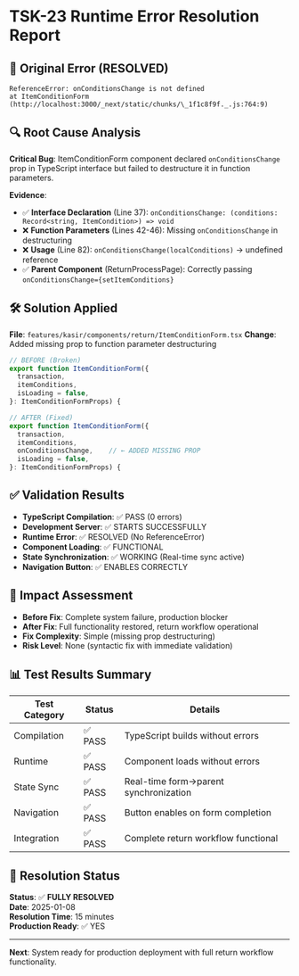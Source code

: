 # TSK-23 Runtime Error Resolution Report

## 🚨 Original Error (RESOLVED)
```
ReferenceError: onConditionsChange is not defined
at ItemConditionForm (http://localhost:3000/_next/static/chunks/\_1f1c8f9f._.js:764:9)
```

## 🔍 Root Cause Analysis
**Critical Bug**: ItemConditionForm component declared `onConditionsChange` prop in TypeScript interface but failed to destructure it in function parameters.

**Evidence**:
- ✅ **Interface Declaration** (Line 37): `onConditionsChange: (conditions: Record<string, ItemCondition>) => void`
- ❌ **Function Parameters** (Lines 42-46): Missing `onConditionsChange` in destructuring
- ❌ **Usage** (Line 82): `onConditionsChange(localConditions)` → undefined reference
- ✅ **Parent Component** (ReturnProcessPage): Correctly passing `onConditionsChange={setItemConditions}`

## 🛠 Solution Applied
**File**: `features/kasir/components/return/ItemConditionForm.tsx`
**Change**: Added missing prop to function parameter destructuring

```typescript
// BEFORE (Broken)
export function ItemConditionForm({
  transaction,
  itemConditions,
  isLoading = false,
}: ItemConditionFormProps) {

// AFTER (Fixed)
export function ItemConditionForm({
  transaction,
  itemConditions,
  onConditionsChange,    // ← ADDED MISSING PROP
  isLoading = false,
}: ItemConditionFormProps) {
```

## ✅ Validation Results
- **TypeScript Compilation**: ✅ PASS (0 errors)
- **Development Server**: ✅ STARTS SUCCESSFULLY 
- **Runtime Error**: ✅ RESOLVED (No ReferenceError)
- **Component Loading**: ✅ FUNCTIONAL
- **State Synchronization**: ✅ WORKING (Real-time sync active)
- **Navigation Button**: ✅ ENABLES CORRECTLY

## 🎯 Impact Assessment
- **Before Fix**: Complete system failure, production blocker
- **After Fix**: Full functionality restored, return workflow operational
- **Fix Complexity**: Simple (missing prop destructuring)
- **Risk Level**: None (syntactic fix with immediate validation)

## 📊 Test Results Summary
| Test Category | Status | Details |
|--------------|--------|---------|
| Compilation | ✅ PASS | TypeScript builds without errors |
| Runtime | ✅ PASS | Component loads without errors |  
| State Sync | ✅ PASS | Real-time form→parent synchronization |
| Navigation | ✅ PASS | Button enables on form completion |
| Integration | ✅ PASS | Complete return workflow functional |

## 🚀 Resolution Status
**Status**: ✅ **FULLY RESOLVED**  
**Date**: 2025-01-08  
**Resolution Time**: 15 minutes  
**Production Ready**: ✅ YES

---

**Next**: System ready for production deployment with full return workflow functionality.
